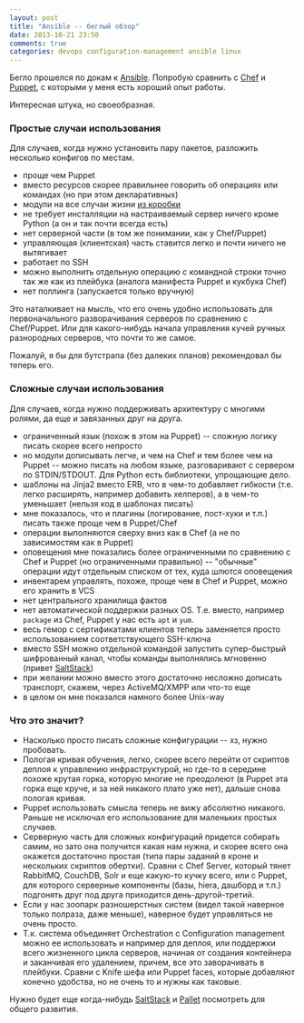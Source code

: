 ```yaml
---
layout: post
title: "Ansible -- беглый обзор"
date: 2013-10-21 23:50
comments: true
categories: devops configuration-management ansible linux
---
```

Бегло прошелся по докам к [Ansible](http://www.ansibleworks.com/docs/).
Попробую сравнить с [Chef](http://www.opscode.com/chef/) и [Puppet](http://puppetlabs.com/puppet/puppet-open-source), с которыми у меня есть хороший опыт работы.

Интересная штука, но своеобразная.

<!-- more -->

### Простые случаи использования

Для случаев, когда нужно установить пару пакетов, разложить несколько конфигов по местам.

* проще чем Puppet
* вместо ресурсов скорее правильнее говорить об операциях или командах (но при этом декларативных)
* модули на все случаи жизни [из коробки](http://www.ansibleworks.com/docs/modules.html)
* не требует инсталляции на настраиваемый сервер ничего кроме Python (а он и так почти всегда есть)
* нет серверной части (в том же понимании, как у Chef/Puppet)
* управляющая (клиентская) часть ставится легко и почти ничего не вытягивает
* работает по SSH
* можно выполнить отдельную операцию с командной строки точно так же как из плейбука
  (аналога манифеста Puppet и кукбука Chef)
* нет поллинга (запускается только вручную)

Это наталкивает на мысль, что его очень удобно использовать для первоначального разворачивания серверов
по сравнению с Chef/Puppet. Или для какого-нибудь начала управления кучей ручных разнородных серверов,
что почти то же самое.

Пожалуй, я бы для бутстрапа (без далеких планов) рекомендовал бы теперь его.

### Сложные случаи использования

Для случаев, когда нужно поддерживать архитектуру с многими ролями, да еще и завязанных друг на друга.

* ограниченный язык (похож в этом на Puppet) -- сложную логику писать скорее всего непросто
* но модули дописывать легче, и чем на Chef и тем более чем на Puppet -- можно писать на любом языке, 
разговаривают с сервером по STDIN/STDOUT. Для Python есть библиотеки, упрощающие дело.
* шаблоны на Jinja2 вместо ERB, что в чем-то добавляет гибкости (т.е. легко расширять, например добавить хелперов), а в чем-то уменьшает (нельзя код в шаблонах писать)
* мне показалось, что и плагины (логирование, пост-хуки и т.п.) писать также проще чем в Puppet/Chef
* операции выполняются сверху вниз как в Chef (а не по зависимостям как в Puppet)
* оповещения мне показались более ограниченными по сравнению с Chef и Puppet (но ограниченными правильно) --
"обычные" операции идут отдельным списком от тех, куда шлются оповещения
* инвентарем управлять, похоже, проще чем в Chef и Puppet, можно его хранить в VCS
* нет центрального хранилища фактов
* нет автоматической поддержки разных OS. Т.е. вместо, например `package` из Chef, Puppet у нас есть `apt` и `yum`.
* весь гемор с сертификатами клиентов теперь заменяется просто использованием соответствующего SSH-ключа
* вместо SSH можно отдельной командой запустить супер-быстрый шифрованный канал, чтобы команды выполнялись
мгновенно (привет [SaltStack](https://github.com/saltstack/salt))
* при желании можно вместо этого достаточно несложно дописать транспорт, скажем, через ActiveMQ/XMPP или что-то еще
* в целом он мне показался намного более Unix-way

### Что это значит? 

* Насколько просто писать сложные конфигурации -- хз, нужно пробовать.
* Пологая кривая обучения, легко, скорее всего перейти от скриптов деплоя к управлению инфраструктурой,
но где-то в середине похоже крутая горка, которую многие не преодолеют (в Puppet эта
горка еще круче, и за ней никакого плато уже нет), дальше снова пологая кривая.
* Puppet использовать смысла теперь не вижу абсолютно никакого. Раньше не исключал его использование для маленьких простых случаев.
* Серверную часть для сложных конфигураций придется собирать самим, но зато она получится какая нам нужна,
и скорее всего она окажется достаточно простая (типа пары заданий в кроне и нескольких скриптов обертки).
Сравни с Chef Server, который тянет RabbitMQ, CouchDB, Solr и еще какую-то кучку всего, или с Puppet, для которого
серверные компоненты (базы, hiera, дашборд и т.п.) подгонять друг под друга приходится день-другой-третий.
* Если у нас зоопарк разношерстных систем (видел такой наверное только полраза, даже меньше), наверное будет управляться
не очень просто.
* Т.к. система объединяет Orchestration с Configuration management можно ее использовать и например для деплоя,
или поддержки всего жизненного цикла серверов, начиная от создания контейнера и заканчивая его удалением, причем, все это
заворачивать в плейбуки. Сравни с Knife шефа или Puppet faces, которые добавляют конечно удобства, но не очень то
и нужны как таковые.

Нужно будет еще когда-нибудь [SaltStack](https://github.com/saltstack/salt) и [Pallet](http://palletops.com/) посмотреть
для общего развития.
